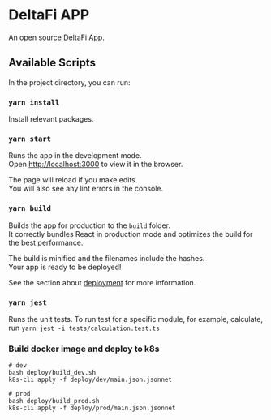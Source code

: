 # DeltaFi APP

An open source DeltaFi App.

## Available Scripts

In the project directory, you can run:

### `yarn install`

Install relevant packages.

### `yarn start`

Runs the app in the development mode.\
Open [http://localhost:3000](http://localhost:3000) to view it in the browser.

The page will reload if you make edits.\
You will also see any lint errors in the console.

### `yarn build`

Builds the app for production to the `build` folder.\
It correctly bundles React in production mode and optimizes the build for the best performance.

The build is minified and the filenames include the hashes.\
Your app is ready to be deployed!

See the section about [deployment](https://facebook.github.io/create-react-app/docs/deployment) for more information.

### `yarn jest`

Runs the unit tests.
To run test for a specific module, for example, calculate, run `yarn jest -i tests/calculation.test.ts`

### Build docker image and deploy to k8s
```
# dev
bash deploy/build_dev.sh
k8s-cli apply -f deploy/dev/main.json.jsonnet

# prod
bash deploy/build_prod.sh
k8s-cli apply -f deploy/prod/main.json.jsonnet
```
